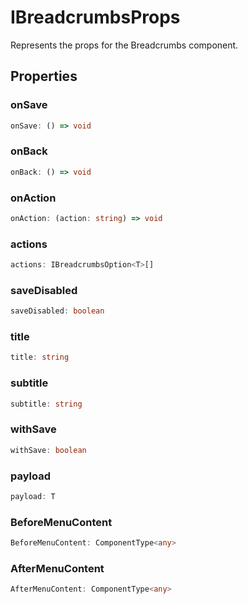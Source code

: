 # IBreadcrumbsProps

Represents the props for the Breadcrumbs component.

## Properties

### onSave

```ts
onSave: () => void
```

### onBack

```ts
onBack: () => void
```

### onAction

```ts
onAction: (action: string) => void
```

### actions

```ts
actions: IBreadcrumbsOption<T>[]
```

### saveDisabled

```ts
saveDisabled: boolean
```

### title

```ts
title: string
```

### subtitle

```ts
subtitle: string
```

### withSave

```ts
withSave: boolean
```

### payload

```ts
payload: T
```

### BeforeMenuContent

```ts
BeforeMenuContent: ComponentType<any>
```

### AfterMenuContent

```ts
AfterMenuContent: ComponentType<any>
```
